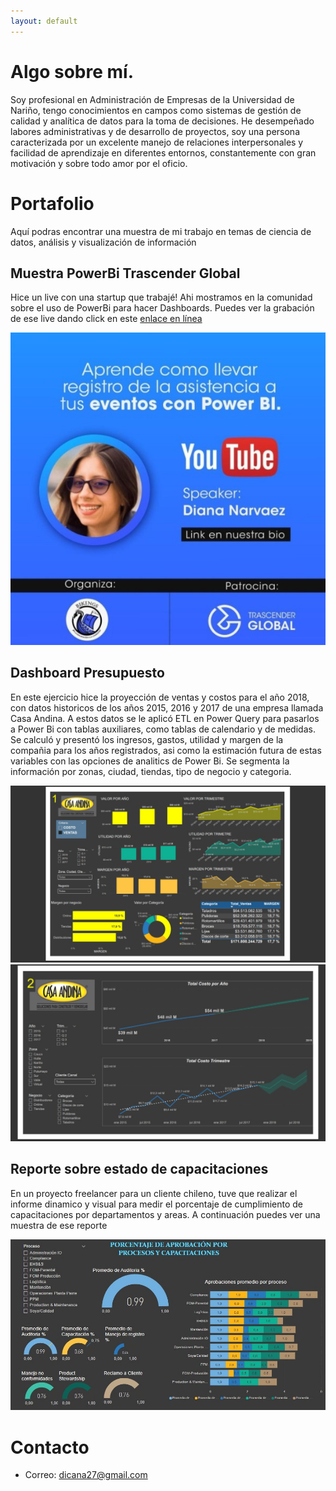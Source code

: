 ```yaml
---
layout: default
---
```


# Algo sobre mí.

Soy profesional en Administración de Empresas de la Universidad de Nariño, tengo conocimientos en campos como sistemas de gestión de calidad y analítica de datos para la toma de decisiones. He desempeñado labores administrativas y de desarrollo de proyectos, soy una persona caracterizada por un excelente manejo de relaciones interpersonales y  facilidad de aprendizaje en diferentes entornos, constantemente con gran motivación y sobre todo amor por el oficio.

# Portafolio

Aquí podras encontrar una muestra de mi trabajo en temas de ciencia de datos, análisis y visualización de información

## Muestra PowerBi Trascender Global

Hice un live con una startup que trabajé! 
Ahi mostramos en la comunidad sobre el uso de PowerBi para hacer Dashboards. Puedes ver la grabación de ese live dando click en este [enlace en línea](https://www.youtube.com/watch?v=Oy1beA81fwM)

![video PowerBi](assets/img/trascender.jpg)


## Dashboard Presupuesto
 
En este ejercicio hice la proyección de ventas y costos para el año 2018, con datos historicos de los años 2015, 2016 y 2017 de una empresa llamada Casa Andina. A estos datos se le aplicó ETL en Power Query para pasarlos a Power Bi con tablas auxiliares, como tablas de calendario y de medidas. Se calculó y presentó los ingresos, gastos, utilidad y margen de la compañia para los años registrados, asi como la estimación futura de estas variables con las opciones de analitics de Power Bi.
Se segmenta la información por zonas, ciudad, tiendas, tipo de negocio y categoria. 

![Reporte presupuesto](assets/img/casa_andina.jpeg)
![Reporte presupuesto2](assets/img/casa_andina2.jpeg)

## Reporte sobre estado de capacitaciones

En un proyecto freelancer para un cliente chileno, tuve que realizar el informe dinamico y visual para medir el porcentaje de cumplimiento de capacitaciones por departamentos y areas. A continuación puedes ver una muestra de ese reporte

![reporte capacitaciones](assets/img/Dasboard%20capacitaciones.jpg)


# Contacto

- Correo: dicana27@gmail.com
